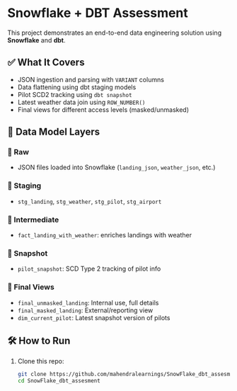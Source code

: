 # Snowflake + DBT Assessment

This project demonstrates an end-to-end data engineering solution using **Snowflake** and **dbt**.

## ✅ What It Covers

- JSON ingestion and parsing with `VARIANT` columns
- Data flattening using dbt staging models
- Pilot SCD2 tracking using `dbt snapshot`
- Latest weather data join using `ROW_NUMBER()` 
- Final views for different access levels (masked/unmasked)

## 🧱 Data Model Layers

### 🧩 Raw
- JSON files loaded into Snowflake (`landing_json`, `weather_json`, etc.)

### 🧩 Staging
- `stg_landing`, `stg_weather`, `stg_pilot`, `stg_airport`

### 🧩 Intermediate
- `fact_landing_with_weather`: enriches landings with weather

### 🧩 Snapshot
- `pilot_snapshot`: SCD Type 2 tracking of pilot info

### 🧩 Final Views
- `final_unmasked_landing`: Internal use, full details
- `final_masked_landing`: External/reporting view
- `dim_current_pilot`: Latest snapshot version of pilots

## 🛠️ How to Run

1. Clone this repo:
   ```bash
   git clone https://github.com/mahendralearnings/SnowFlake_dbt_assesment.git
   cd SnowFlake_dbt_assesment
